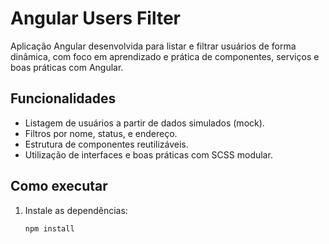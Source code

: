 # Angular Users Filter

Aplicação Angular desenvolvida para listar e filtrar usuários de forma dinâmica, com foco em aprendizado e prática de componentes, serviços e boas práticas com Angular.

## Funcionalidades

- Listagem de usuários a partir de dados simulados (mock).
- Filtros por nome, status, e endereço.
- Estrutura de componentes reutilizáveis.
- Utilização de interfaces e boas práticas com SCSS modular.

## Como executar

1. Instale as dependências:
   ```bash
   npm install
